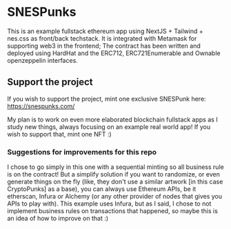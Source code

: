 # SNESPunks

This is an example fullstack ethereum app using NextJS + Tailwind + nes.css as front/back techstack. It is integrated with Metamask for supporting web3 in the frontend; The contract has been written and deployed using HardHat and the ERC712, ERC721Enumerable and Ownable openzeppelin interfaces.

## Support the project

If you wish to support the project, mint one exclusive SNESPunk here: https://snespunks.com/

My plan is to work on even more elaborated blockchain fullstack apps as I study new things, always focusing on an example real world app! If you wish to support that, mint one NFT :)

### Suggestions for improvements for this repo

I chose to go simply in this one with a sequential minting so all business rule is on the contract! But a simplify solution if you want to randomize, or even generate things on the fly (like, they don't use a similar artwork [in this case CryptoPunks] as a base), you can always use Ethereum APIs, be it etherscan, Infura or Alchemy (or any other provider of nodes that gives you APIs to play with). This example uses Infura, but as I said, I chose to not implement business rules on transactions that happened, so maybe this is an idea of how to improve on that :)
